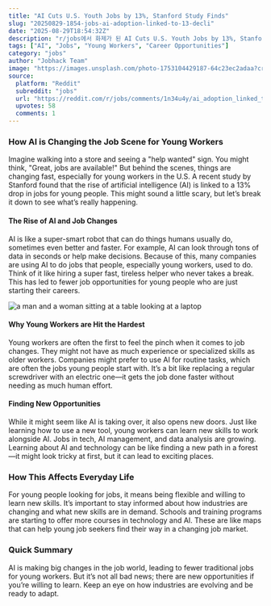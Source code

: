 ```yaml
---
title: "AI Cuts U.S. Youth Jobs by 13%, Stanford Study Finds"
slug: "20250829-1854-jobs-ai-adoption-linked-to-13-decli"
date: "2025-08-29T18:54:32Z"
description: "r/jobs에서 화제가 된 AI Cuts U.S. Youth Jobs by 13%, Stanford Study Finds에 대한 깊이 있는 분석과 인사이트"
tags: ["AI", "Jobs", "Young Workers", "Career Opportunities"]
category: "jobs"
author: "Jobhack Team"
image: "https://images.unsplash.com/photo-1753104429187-64c23ec2adaa?crop=entropy&cs=tinysrgb&fit=max&fm=jpg&ixid=M3w3OTU0NDF8MHwxfHNlYXJjaHw0NHx8am9iJTIwc2VhcmNofGVufDF8MHx8fDE3NTY0OTM2NTh8MA&ixlib=rb-4.1.0&q=80&w=1080"
source:
  platform: "Reddit"
  subreddit: "jobs"
  url: "https://reddit.com/r/jobs/comments/1n34u4y/ai_adoption_linked_to_13_decline_in_jobs_for/"
  upvotes: 58
  comments: 1
---
```


### How AI is Changing the Job Scene for Young Workers

Imagine walking into a store and seeing a "help wanted" sign. You might think, "Great, jobs are available!" But behind the scenes, things are changing fast, especially for young workers in the U.S. A recent study by Stanford found that the rise of artificial intelligence (AI) is linked to a 13% drop in jobs for young people. This might sound a little scary, but let’s break it down to see what’s really happening.

#### The Rise of AI and Job Changes

AI is like a super-smart robot that can do things humans usually do, sometimes even better and faster. For example, AI can look through tons of data in seconds or help make decisions. Because of this, many companies are using AI to do jobs that people, especially young workers, used to do. Think of it like hiring a super fast, tireless helper who never takes a break. This has led to fewer job opportunities for young people who are just starting their careers.

![a man and a woman sitting at a table looking at a laptop](https://images.unsplash.com/photo-1713946598691-173f44f13dc9?crop=entropy&cs=tinysrgb&fit=max&fm=jpg&ixid=M3w3OTU0NDF8MHwxfHNlYXJjaHw0Nnx8Y2FyZWVyfGVufDF8MHx8fDE3NTY0OTM2NTh8MA&ixlib=rb-4.1.0&q=80&w=1080)

#### Why Young Workers are Hit the Hardest

Young workers are often the first to feel the pinch when it comes to job changes. They might not have as much experience or specialized skills as older workers. Companies might prefer to use AI for routine tasks, which are often the jobs young people start with. It’s a bit like replacing a regular screwdriver with an electric one—it gets the job done faster without needing as much human effort.

#### Finding New Opportunities

While it might seem like AI is taking over, it also opens new doors. Just like learning how to use a new tool, young workers can learn new skills to work alongside AI. Jobs in tech, AI management, and data analysis are growing. Learning about AI and technology can be like finding a new path in a forest—it might look tricky at first, but it can lead to exciting places.

### How This Affects Everyday Life

For young people looking for jobs, it means being flexible and willing to learn new skills. It’s important to stay informed about how industries are changing and what new skills are in demand. Schools and training programs are starting to offer more courses in technology and AI. These are like maps that can help young job seekers find their way in a changing job market.

### Quick Summary

AI is making big changes in the job world, leading to fewer traditional jobs for young workers. But it’s not all bad news; there are new opportunities if you’re willing to learn. Keep an eye on how industries are evolving and be ready to adapt.